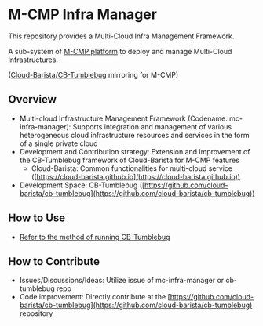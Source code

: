 # M-CMP Infra Manager

This repository provides a Multi-Cloud Infra Management Framework. 

A sub-system of [M-CMP platform](https://github.com/m-cmp/docs/tree/main) to deploy and manage Multi-Cloud Infrastructures. 

([Cloud-Barista/CB-Tumblebug](https://github.com/cloud-barista/cb-tumblebug) mirroring for M-CMP)

## Overview

- Multi-cloud Infrastructure Management Framework (Codename: mc-infra-manager): Supports integration and management of various heterogeneous cloud infrastructure resources and services in the form of a single private cloud
- Development and Contribution strategy: Extension and improvement of the CB-Tumblebug framework of Cloud-Barista for M-CMP features
  - Cloud-Barista: Common functionalities for multi-cloud service ([https://cloud-barista.github.io](https://cloud-barista.github.io))
- Development Space: CB-Tumblebug ([https://github.com/cloud-barista/cb-tumblebug](https://github.com/cloud-barista/cb-tumblebug))

## How to Use

- [Refer to the method of running CB-Tumblebug](https://github.com/cloud-barista/cb-tumblebug/blob/main/README.md#cb-tumblebug-%EC%8B%A4%ED%96%89-%EB%B0%A9%EB%B2%95)

## How to Contribute

- Issues/Discussions/Ideas: Utilize issue of mc-infra-manager or cb-tumblebug repo
- Code improvement: Directly contribute at the [https://github.com/cloud-barista/cb-tumblebug](https://github.com/cloud-barista/cb-tumblebug) repository
